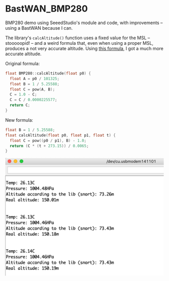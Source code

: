 # BastWAN_BMP280

BMP280 demo using SeeedStudio's module and code, with improvements – using a BastWAN because I can.

The library's `calcAltitude()` function uses a fixed value for the MSL – stooooopid! – and a weird formula that, even when using a proper MSL, produces a not very accurate altitude. Using [this formula](https://keisan.casio.com/exec/system/1224585971), I got a much more accurate altitude.

Original formula:
```c
float BMP280::calcAltitude(float p0) {
  float A = p0 / 101325;
  float B = 1 / 5.25588;
  float C = pow(A, B);
  C = 1.0 - C;
  C = C / 0.0000225577;
  return C;
}
```

New formula:
```c
float B = 1 / 5.25588;
float calcAltitude(float p0, float p1, float t) {
  float C = pow((p0 / p1), B) - 1.0;
  return (C * (t + 273.15)) / 0.0065;
}
```

![Screenshot.png](Screenshot.png)
